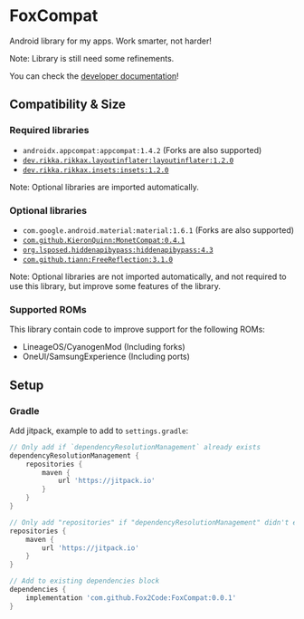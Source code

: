 # FoxCompat

Android library for my apps. Work smarter, not harder!

Note: Library is still need some refinements.

You can check the [developer documentation](https://github.com/Fox2Code/FoxCompat/tree/master/documentation)!

## Compatibility & Size

### Required libraries

- `androidx.appcompat:appcompat:1.4.2` (Forks are also supported)
- [`dev.rikka.rikkax.layoutinflater:layoutinflater:1.2.0`](https://github.com/RikkaApps/RikkaX/tree/master/layoutinflater)
- [`dev.rikka.rikkax.insets:insets:1.2.0`](https://github.com/RikkaApps/RikkaX/tree/master/insets)

Note: Optional libraries are imported automatically.

### Optional libraries

- `com.google.android.material:material:1.6.1` (Forks are also supported)
- [`com.github.KieronQuinn:MonetCompat:0.4.1`](https://github.com/KieronQuinn/MonetCompat)
- [`org.lsposed.hiddenapibypass:hiddenapibypass:4.3`](https://github.com/LSPosed/AndroidHiddenApiBypass)
- [`com.github.tiann:FreeReflection:3.1.0`](https://github.com/tiann/FreeReflection)

Note: Optional libraries are not imported automatically, and not required to use this library,
but improve some features of the library.

### Supported ROMs

This library contain code to improve support for the following ROMs:

- LineageOS/CyanogenMod (Including forks)
- OneUI/SamsungExperience (Including ports)

## Setup

### Gradle

Add jitpack, example to add to `settings.gradle`:
```groovy
// Only add if `dependencyResolutionManagement` already exists
dependencyResolutionManagement {
    repositories {
        maven {
            url 'https://jitpack.io'
        }
    }
}
```


```groovy
// Only add "repositories" if "dependencyResolutionManagement" didn't exists in "settings.gradle"
repositories {
    maven {
        url 'https://jitpack.io'
    }
}

// Add to existing dependencies block
dependencies {
    implementation 'com.github.Fox2Code:FoxCompat:0.0.1'
}
```
